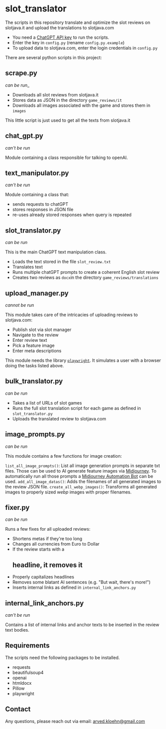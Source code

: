 # slot_translator

The scripts in this repository translate and optimize the slot reviews on slotjava.it and upload the translations to slotjava.com

- You need a [ChatGPT API key](https://platform.openai.com/account/api-keys) to run the scripts.
- Enter the key in `config.py` (rename `config.py.example`)
- To upload data to slotjava.com, enter the login credentials in `config.py`

There are several python scripts in this project:

## scrape.py
_can be run__

- Downloads all slot reviews from slotjava.it
- Stores data as JSON in the directory `game_reviews/it`
- Downloads all images associated with the game and stores them in `images`

This little script is just used to get all the texts from slotjava.it

## chat_gpt.py
_can't be run_

Module containing a class responsible for talking to openAI.

## text_manipulator.py
_can't be run_

Module containing a class that:
- sends requests to chatGPT
- stores responses in JSON file
- re-uses already stored responses when query is repeated

## slot_translator.py
_can be run_

This is the main ChatGPT text manipulation class.

- Loads the text stored in the file `slot_review.txt`
- Translates text
- Runs multiple chatGPT prompts to create a coherent English slot review
- Creates two reviews as `docx`in the directory `game_reviews/translations`

## upload_manager.py
_cannot be run_

This module takes care of the intricacies of uploading reviews to slotjava.com:

- Publish slot via slot manager
- Navigate to the review
- Enter review text
- Pick a feature image
- Enter meta descriptions

This module needs the library [`playwright`](https://playwright.dev/python/). It simulates a user with a browser doing the tasks listed above.

## bulk_translator.py
_can be run_

- Takes a list of URLs of slot games
- Runs the full slot translation script for each game as defined in `slot_translator.py`
- Uploads the translated review to slotjava.com

## image_prompts.py
_can be run_

This module contains a few functions for image creation:

`list_all_image_prompts()`: List all image generation prompts in separate txt files. Those can be used to AI generate feature images via [Midjourney](https://www.midjourney.com/). To automatically run all those prompts a [Midjourney Automation Bot](https://kingmichael.gumroad.com/l/ewuso) can be used.
`add_all_image_datas()`: Adds the filenames of all generated images to the review JSON file.
`create_all_webp_images()`: Transforms all generated images to properly sized _webp_ images with proper filenames.

## fixer.py
_can be run_

Runs a few fixes for all uploaded reviews:

- Shortens metas if they're too long
- Changes all currencies from Euro to Dollar
- If the review starts with a <h2> headline, it removes it
- Properly capitalizes headlines
- Removes some blatant AI sentences (e.g. "But wait, there's more!")
- Inserts internal links as defined in `internal_link_anchors.py`

## internal_link_anchors.py

_can't be run_

Contains a list of internal links and anchor texts to be inserted in the review text bodies.

## Requirements

The scripts need the following packages to be installed.

- requests
- beautifulsoup4
- openai
- htmldocx
- Pillow
- playwright

## Contact

Any questions, please reach out via email: arved.kloehn@gmail.com

